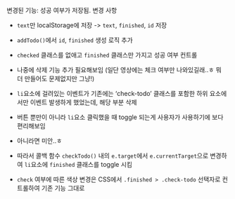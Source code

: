 변경된 기능: 성공 여부가 저장됨.
변경 사항

- `text`만 localStorage에 저장 -> `text`, `finished`, `id` 저장
- `addTodo()`에서 `id`, `finished` 생성 로직 추가
- `checked` 클래스를 없애고 `finished` 클래스만 가지고 성공 여부 컨트롤

- 나중에 삭제 기능 추가 필요해보임 (일단 영상에는 체크 여부만 나와있길래..ㅎ 뭐 더 만들어도 문제없지만 그냥!)

- `li`요소에 걸려있는 이벤트가 기존에는 ‘check-todo’ 클래스를 포함한 하위 요소에서만 이벤트 발생하게 했었는데, 해당 부분 삭제
- 버튼 뿐만이 아니라 `li`요소 클릭했을 때 toggle 되는게 사용자가 사용하기에 보다 편리해보임

- 아니라면 미안..ㅎ

- 따라서 콜백 함수 `checkTodo()` 내의 `e.target`에서 `e.currentTarget`으로 변경하여 `li`요소에 `finished` 클래스를 toggle 시킴

- `check` 여부에 따른 색상 변경은 CSS에서 `.finished > .check-todo` 선택자로 컨트롤하여 기존 기능 그대로
